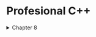 # Profesional C++

<details>
<summary> Chapter 8 </summary>
<div markdown="1">

## **Class**

| Date | Code |
| :--------------------------------------- | :--------------------------------------- |
|2023.12.01| [Test]() |

</div>
</details>
<br>
